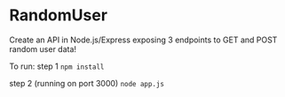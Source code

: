 # RandomUser
Create an API in Node.js/Express exposing 3 endpoints to GET and POST random user data!

To run:
step 1
`npm install`

step 2 (running on port 3000)
`node app.js` 
